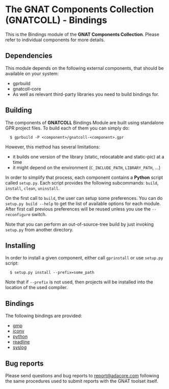 The GNAT Components Collection (GNATCOLL) - Bindings
====================================================

This is the Bindings module of the **GNAT Components Collection**. Please
refer to individual components for more details.

Dependencies
------------

This module depends on the following external components, that should be
available on your system:

- gprbuild
- gnatcoll-core
- As well as relevant third-party libraries you need to build bindings for.

Building
--------

The components of **GNATCOLL** Bindings Module are built using standalone GPR
project files. To build each of them you can simply do:

```
  $ gprbuild -P <component>/gnatcoll-<component>.gpr
```

However, this method has several limitations:

- it builds one version of the library (static, relocatable and static-pic)
  at a time
- it might depend on the environment (`C_INCLUDE_PATH`, `LIBRARY_PATH`, ...)

In order to simplify that process, each component contains a **Python** script
called `setup.py`. Each script provides the following subcommands: `build`,
`install`, `clean`, `uninstall`.

On the first call to `build`, the user can setup some preferences. You can do
`setup.py build --help` to get the list of available options for each
module. After first call previous preferences will be reused unless you
use the `--reconfigure` switch.

Note that you can perform an out-of-source-tree build by just invoking
`setup.py` from another directory.

Installing
----------

In order to install a given component, either call `gprinstall` or use
`setup.py` script:

```
  $ setup.py install --prefix=some_path
```

Note that if ``--prefix`` is not used, then projects will be installed
into the location of the used compiler.

Bindings
--------

The following bindings are provided:

- [gmp](gmp/README.md)
- [iconv](iconv/README.md)
- [python](python/README.md)
- [readline](readline/README.md)
- [syslog](syslog/README.md)

Bug reports
-----------

Please send questions and bug reports to report@adacore.com following
the same procedures used to submit reports with the GNAT toolset itself.
